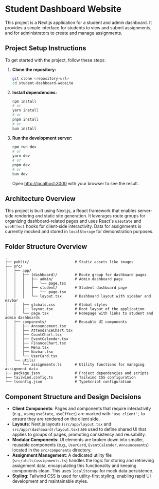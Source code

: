 # Student Dashboard Website

This project is a Next.js application for a student and admin dashboard. It provides a simple interface for students to view and submit assignments, and for administrators to create and manage assignments.

## Project Setup Instructions

To get started with the project, follow these steps:

1.  **Clone the repository:**
    ```bash
    git clone <repository-url>
    cd student-dashboard-website
    ```
2.  **Install dependencies:**
    ```bash
    npm install
    # or
    yarn install
    # or
    pnpm install
    # or
    bun install
    ```
3.  **Run the development server:**
    ```bash
    npm run dev
    # or
    yarn dev
    # or
    pnpm dev
    # or
    bun dev
    ```
    Open [http://localhost:3000](http://localhost:3000) with your browser to see the result.

## Architecture Overview

This project is built using Next.js, a React framework that enables server-side rendering and static site generation. It leverages route groups for organizing dashboard-related pages and uses React's `useState` and `useEffect` hooks for client-side interactivity. Data for assignments is currently mocked and stored in `localStorage` for demonstration purposes.

## Folder Structure Overview

```
.
├── public/                     # Static assets like images
├── src/
│   ├── app/
│   │   ├── (dashboard)/        # Route group for dashboard pages
│   │   │   ├── admin/          # Admin dashboard page
│   │   │   │   └── page.tsx
│   │   │   ├── student/        # Student dashboard page
│   │   │   │   └── page.tsx
│   │   │   └── layout.tsx      # Dashboard layout with sidebar and navbar
│   │   ├── globals.css         # Global styles
│   │   ├── layout.tsx          # Root layout of the application
│   │   └── page.tsx            # Homepage with links to student and admin dashboards
│   ├── components/             # Reusable UI components
│   │   ├── Announcement.tsx
│   │   ├── AttendanceChart.tsx
│   │   ├── CountChart.tsx
│   │   ├── EventCalender.tsx
│   │   ├── FinanceChart.tsx
│   │   ├── Menu.tsx
│   │   ├── Navbar.tsx
│   │   └── UserCard.tsx
│   └── utils/
│       └── assignments.ts      # Utility functions for managing assignment data
├── package.json                # Project dependencies and scripts
├── tailwind.config.ts          # Tailwind CSS configuration
└── tsconfig.json               # TypeScript configuration
```

## Component Structure and Design Decisions

*   **Client Components**: Pages and components that require interactivity (e.g., using `useState`, `useEffect`) are marked with `'use client';` to ensure they are rendered on the client side.
*   **Layouts**: Next.js layouts (`src/app/layout.tsx` and `src/app/(dashboard)/layout.tsx`) are used to define shared UI that applies to groups of pages, promoting consistency and reusability.
*   **Modular Components**: UI elements are broken down into smaller, reusable components (e.g., `UserCard`, `EventCalender`, `Announcements`) located in the `src/components` directory.
*   **Assignment Management**: A dedicated utility file (`src/utils/assignments.ts`) handles the logic for storing and retrieving assignment data, encapsulating this functionality and keeping components clean. This uses `localStorage` for mock data persistence.
*   **Styling**: Tailwind CSS is used for utility-first styling, enabling rapid UI development and maintainable styles.